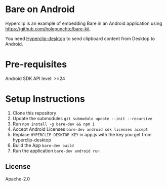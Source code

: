 
# Bare on Android  
  
Hyperclip is an example of embedding Bare in an Android application using <https://github.com/holepunchto/bare-kit>.  
  
You need [Hyperclip-desktop](https://github.com/supersuryaansh/hyperclip-desktop) to send clipboard content from Desktop to Android.  
  
# Pre-requisites
Android SDK API level: >=24

# Setup Instructions  

 1. Clone this repository
 2. Update the submodules `git submodule update --init --recursive `
 2. Run `npm install -g bare-dev && npm i `
 3. Accept Android Licenses `bare-dev android sdk licenses accept`
 4. Replace `HYPERCLIP_DESKTOP_KEY` in app.js with the key you get from hyperclip-desktop 
 5. Build the App `bare-dev build` 
 6. Run the application `bare-dev android run`
## License  
  
Apache-2.0

